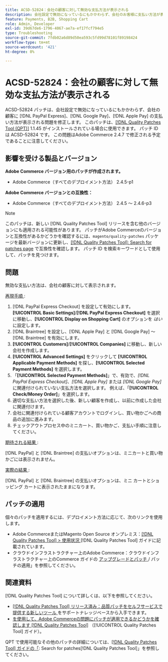 ```yaml
---
title: ACSD-52824：会社の顧客に対して無効な支払方法が表示される
description: 会社設定で無効になっているにもかかわらず、会社のお客様に支払い方法が表示されるAdobe Commerceの問題を修正するため  [!DNL PayPal Express], [!DNL Google Pay], and [!DNL Apple Pay] ACSD-52824 パッチを適用してください。
feature: Payments, B2B, Shopping Cart
role: Admin, Developer
exl-id: 39d67de6-1796-4067-ae7a-ef17fcf794e5
type: Troubleshooting
source-git-commit: 7fdb02a6d89d50ea593c5fd99d78101f89198424
workflow-type: tm+mt
source-wordcount: '421'
ht-degree: 0%

---
```


# ACSD-52824：会社の顧客に対して無効な支払方法が表示される

ACSD-52824 パッチは、会社設定で無効になっているにもかかわらず、会社の顧客に [!DNL PayPal Express]、[!DNL Google Pay]、[!DNL Apple Pay] の支払い方法が表示される問題を修正します。 このパッチは、[[!DNL Quality Patches Tool (QPT)]](https://experienceleague.adobe.com/ja/docs/commerce-operations/tools/quality-patches-tool/quality-patches-tool-to-self-serve-quality-patches) 1.1.45 がインストールされている場合に使用できます。 パッチ ID は ACSD-52824 です。 この問題はAdobe Commerce 2.4.7 で修正される予定であることに注意してください。

## 影響を受ける製品とバージョン

**Adobe Commerce バージョン用のパッチが作成されます。**

* Adobe Commerce（すべてのデプロイメント方法） 2.4.5-p1

**Adobe Commerce バージョンとの互換性：**

* Adobe Commerce（すべてのデプロイメント方法） 2.4.5 ～ 2.4.6-p3

>[!NOTE]
>
>このパッチは、新しい [!DNL Quality Patches Tool] リリースを含む他のバージョンにも適用される可能性があります。 パッチがAdobe Commerceのバージョンと互換性があるかどうかを確認するには、`magento/quality-patches` パッケージを最新バージョンに更新し、[[!DNL Quality Patches Tool]: Search for patches page](https://experienceleague.adobe.com/tools/commerce-quality-patches/index.html?lang=ja) で互換性を確認します。 パッチ ID を検索キーワードとして使用して、パッチを見つけます。

## 問題

無効な支払い方法は、会社の顧客に対して表示されます。

<u> 再現手順 </u>:

1. [!DNL PayPal Express Checkout] を設定して有効にします。 **[!UICONTROL Basic Settings]**/**[!DNL PayPal Express Checkout]** を選択に移動し、**[!UICONTROL Display on Shopping Cart]** のオプションを *はい* に設定します。
1. [!DNL Braintree] を設定し、[!DNL Apple Pay] と [!DNL Google Pay] ～ [!DNL Braintree] を有効にします。
1. **[!UICONTROL Customers]**/**[!UICONTROL Companies]** に移動し、新しい会社を作成します。
1. **[!UICONTROL Advanced Settings]** をクリックして **[!UICONTROL Applicable Payment Methods]** を探し、**[!UICONTROL Selected Payment Methods]** を選択します。
1. 「**[!UICONTROL Selected Payment Methods]**」で、有効で、*[!DNL PayPal Express Checkout]*、*[!DNL Apple Pay]* または *[!DNL Google Pay]* に関連付けられていない支払方法を選択します。 例えば、「**[!UICONTROL Check/Money Order]**」を選択します。
1. 適切な支払い方法を選択した後、新しい顧客を作成し、以前に作成した会社に関連付けます。
1. 会社に関連付けられている顧客アカウントでログインし、買い物かごへの商品の追加に進みます。
1. チェックアウトプロセス中のミニカート、買い物かご、支払い手順に注意してください。

<u> 期待される結果 </u>:

[!DNL PayPal] と [!DNL Braintree] の支払いオプションは、ミニカートと買い物かごには表示されません。

<u> 実際の結果 </u>:

[!DNL PayPal] と [!DNL Braintree] の支払いオプションは、ミニ カートとショッピング カートに表示されたままになります。

## パッチの適用

個々のパッチを適用するには、デプロイメント方法に応じて、次のリンクを使用します。

* Adobe CommerceまたはMagento Open Source オンプレミス：[[!DNL Quality Patches Tool] > 使用状況 ](/help/tools/quality-patches-tool/usage.md) [!DNL Quality Patches Tool] ガイドに記載されています。
* クラウドインフラストラクチャー上のAdobe Commerce：クラウドインフラストラクチャー上のCommerce ガイドの [ アップグレードとパッチ ](https://experienceleague.adobe.com/docs/commerce-cloud-service/user-guide/develop/upgrade/apply-patches.html?lang=ja)/ パッチの適用」を参照してください。

## 関連資料

[!DNL Quality Patches Tool] について詳しくは、以下を参照してください。

* [[!DNL Quality Patches Tool]  リリース済み：品質パッチをセルフサービスで提供する新しいツール ](https://experienceleague.adobe.com/ja/docs/commerce-operations/tools/quality-patches-tool/quality-patches-tool-to-self-serve-quality-patches) をサポートナレッジベースから入手できます。
* [ を使用して、Adobe Commerceの問題にパッチが適用できるかどうかを確認します  [!DNL Quality Patches Tool]](/help/tools/quality-patches-tool/patches-available-in-qpt/check-patch-for-magento-issue-with-magento-quality-patches.md) （[!UICONTROL Quality Patches Tool] ガイド）。


QPT で使用可能なその他のパッチの詳細については、[[!DNL Quality Patches Tool] ガイドの「](https://experienceleague.adobe.com/tools/commerce-quality-patches/index.html?lang=ja): Search for patches[!DNL Quality Patches Tool]」を参照してください。
